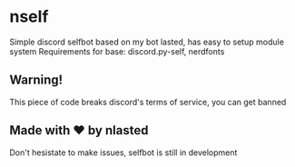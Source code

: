 # nself
Simple discord selfbot based on my bot lasted, has easy to setup module system
Requirements for base: discord.py-self, nerdfonts

## Warning!
This piece of code breaks discord's terms of service, you can get banned

## Made with ❤️ by nlasted
Don't hesistate to make issues, selfbot is still in development
